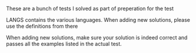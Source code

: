 These are a bunch of tests I solved as part of preperation for the test

LANGS contains the various languages. When adding new solutions, please use the definitions from there

When adding new solutions, make sure your solution is indeed correct and passes all the examples listed in the actual test.
